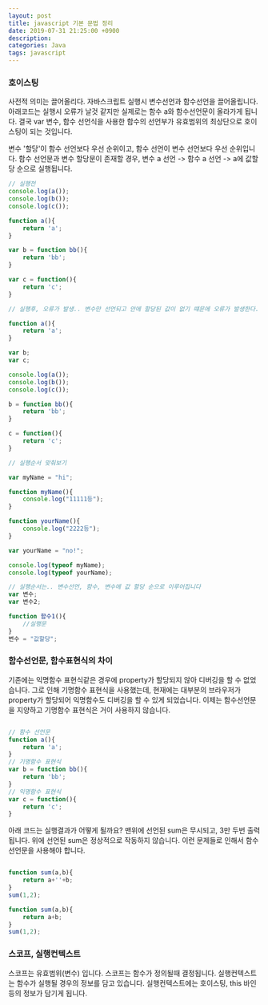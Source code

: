 ```yaml
---
layout: post
title: javascript 기본 문법 정리
date: 2019-07-31 21:25:00 +0900
description:
categories: Java
tags: javascript
---
```


### 호이스팅

사전적 의미는 끌어올리다. 자바스크립트 실행시 변수선언과 함수선언을 끌어올립니다.
아래코드는 실행시 오류가 날것 같지만 실제로는 함수 a와 함수선언문이 올라가게 됩니다.
결국 var 변수, 함수 선언식을 사용한 함수의 선언부가 유효범위의 최상단으로 호이스팅이 되는 것입니다.

변수 '할당'이 함수 선언보다 우선 순위이고, 함수 선언이 변수 선언보다 우선 순위입니다.
함수 선언문과 변수 할당문이 존재할 경우, 변수 a 선언 -> 함수 a 선언 -> a에 값할당 순으로 실행됩니다.


```javascript
// 실행전
console.log(a());
console.log(b());
console.log(c());

function a(){
    return 'a';
}

var b = function bb(){
    return 'bb';
}

var c = function(){
    return 'c';
}

// 실행후, 오류가 발생.. 변수만 선언되고 안에 할당된 값이 없기 떄문에 오류가 발생한다.

function a(){
    return 'a';
}

var b;
var c;

console.log(a());
console.log(b());
console.log(c());

b = function bb(){
    return 'bb';
}

c = function(){
    return 'c';
}

// 실행순서 맞춰보기

var myName = "hi";

function myName(){
    console.log("11111등");
}

function yourName(){
    console.log("2222등");
}

var yourName = "no!";

console.log(typeof myName);
console.log(typeof yourName);

// 실행순서는.. 변수선언, 함수, 변수에 값 할당 순으로 이루어집니다
var 변수;
var 변수2;

function 함수1(){
    //실행문
}
변수 = "값할당";

```

### 함수선언문, 함수표현식의 차이

기존에는 익명함수 표현식같은 경우에 property가 할당되지 않아 디버깅을 할 수 없었습니다. 그로 인해 기명함수 표현식을 사용했는데, 현재에는 대부분의 브라우저가 property가 할당되어 익명함수도 디버깅을 할 수 있게 되었습니다.
이제는 함수선언문을 지양하고 기명함수 표현식은 거이 사용하지 않습니다.

```javascript

// 함수 선언문
function a(){
    return 'a';
}
// 기명함수 표현식
var b = function bb(){
    return 'bb';
}
// 익명함수 표현식
var c = function(){
    return 'c';
}

```

아래 코드는 실행결과가 어떻게 될까요? 맨위에 선언된 sum은 무시되고, 3만 두번 출력됩니다. 위에 선언된 sum은 정상적으로 작동하지 않습니다. 이런 문제들로 인해서 함수선언문을 사용해야 합니다. 

```javascript

function sum(a,b){
    return a+''+b;
}
sum(1,2);

function sum(a,b){
    return a+b;
}
sum(1,2);

```

### 스코프, 실행컨텍스트

스코프는 유효범위(변수) 입니다. 스코프는 함수가 정의될때 결정됩니다.
실행컨텍스트는 함수가 실행될 경우의 정보를 담고 있습니다. 실행컨텍스트에는 호이스팅, this 바인등의 정보가 담기게 됩니다. 
